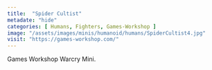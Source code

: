 ```yaml
---
title:  "Spider Cultist"
metadate: "hide"
categories: [ Humans, Fighters, Games-Workshop ]
image: "/assets/images/minis/humanoid/humans/SpiderCultist4.jpg"
visit: "https://games-workshop.com/"
---
```

Games Workshop Warcry Mini.